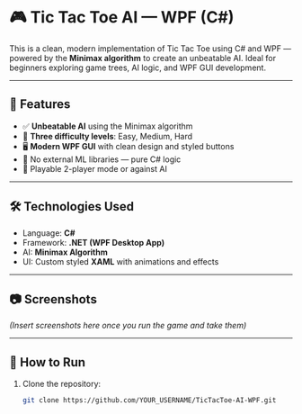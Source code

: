 # 🎮 Tic Tac Toe AI — WPF (C#)

This is a clean, modern implementation of Tic Tac Toe using C# and WPF — powered by the **Minimax algorithm** to create an unbeatable AI. Ideal for beginners exploring game trees, AI logic, and WPF GUI development.

---

## 🧠 Features

- ✅ **Unbeatable AI** using the Minimax algorithm
- 🧩 **Three difficulty levels**: Easy, Medium, Hard
- 🖥️ **Modern WPF GUI** with clean design and styled buttons
- 🎯 No external ML libraries — pure C# logic
- 🏁 Playable 2-player mode or against AI

---

## 🛠️ Technologies Used

- Language: **C#**
- Framework: **.NET (WPF Desktop App)**
- AI: **Minimax Algorithm**
- UI: Custom styled **XAML** with animations and effects

---

## 📷 Screenshots

*(Insert screenshots here once you run the game and take them)*

---

## 🚀 How to Run

1. Clone the repository:
   ```bash
   git clone https://github.com/YOUR_USERNAME/TicTacToe-AI-WPF.git
